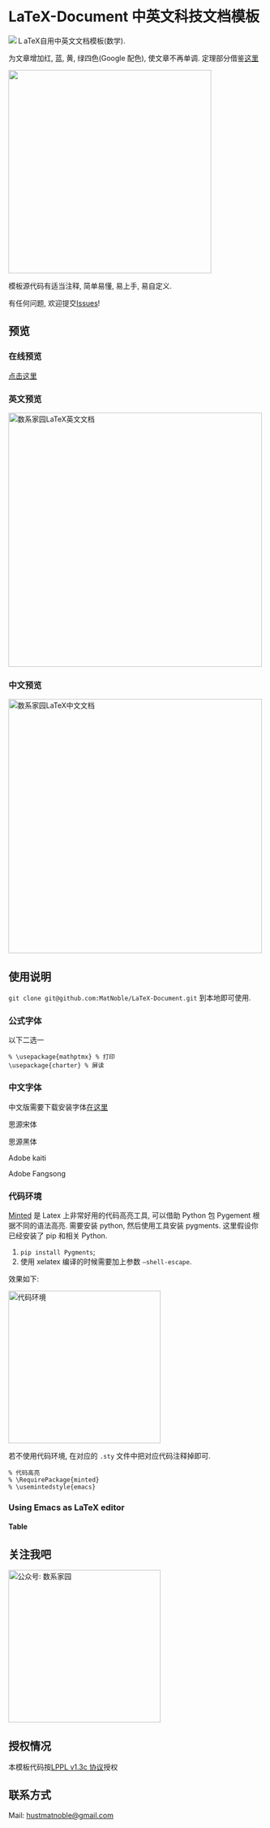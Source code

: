 # LaTeX-Document 中英文科技文档模板

<img src="https://latex.codecogs.com/svg.latex?\LaTeX" title="LaTeX" alt="ＬaTeX" />自用中英文文档模板(数学).

为文章增加红, 蓝, 黄, 绿四色(Google 配色), 使文章不再单调. 定理部分借鉴[这里](https://github.com/kalxd/morelull)

<img src="https://imgkr.cn-bj.ufileos.com/c4bef68f-6157-4981-b1d7-629e991ee838.png" width="400">

模板源代码有适当注释, 简单易懂, 易上手, 易自定义.

有任何问题, 欢迎提交[Issues](https://github.com/MatNoble/LaTeX-Document/issues)!

## 预览

### 在线预览
[点击这里](https://cn.overleaf.com/read/qcpjwfmmtnvr)

### 英文预览

<img src="https://raw.githack.com/MatNoble/LaTeX-Document/master/Images/Document-EN.svg" title="英文首页预览" alt="数系家园LaTeX英文文档" width="500">

### 中文预览

<img src="https://raw.githack.com/MatNoble/LaTeX-Document/master/Images/Document-CN.svg" title="中文首页预览" alt="数系家园LaTeX中文文档" width="500">

## 使用说明

`git clone git@github.com:MatNoble/LaTeX-Document.git` 到本地即可使用.

### 公式字体
以下二选一
```
% \usepackage{mathptmx} % 打印
\usepackage{charter} % 屏读
```

### 中文字体
中文版需要下载安装字体[在这里](https://github.com/MatNoble/Fonts)

思源宋体

思源黑体

Adobe kaiti

Adobe Fangsong

### 代码环境
[Minted](https://www.overleaf.com/learn/latex/Code_Highlighting_with_minted) 是 Latex 上非常好用的代码高亮工具, 可以借助 Python 包 Pygement 根据不同的语法高亮.
需要安装 python, 然后使用工具安装 pygments. 这里假设你已经安装了 pip 和相关 Python.

1. `pip install Pygments`;
2. 使用 xelatex 编译的时候需要加上参数 `–shell-escape`.

效果如下:

<img src="https://imgkr.cn-bj.ufileos.com/653a65d0-2cce-4909-8498-aa2301f9843f.png" title="代码环境" width="300">

若不使用代码环境, 在对应的 `.sty` 文件中把对应代码注释掉即可.

```
% 代码高亮
% \RequirePackage{minted}
% \usemintedstyle{emacs}
```

### Using Emacs as LaTeX editor

#### Table


## 关注我吧

<img src="https://raw.githubusercontent.com/MatNoble/Picture/master/wechat.gif" title="公众号: 数系家园" alt="公众号: 数系家园" width="300">

## 授权情况
本模板代码按[LPPL v1.3c 协议](https://github.com/MatNoble/LaTeX-Document/blob/master/LICENSE)授权

## 联系方式
Mail: [hustmatnoble@gmail.com](mailto:hustmatnoble@gmail.com)
